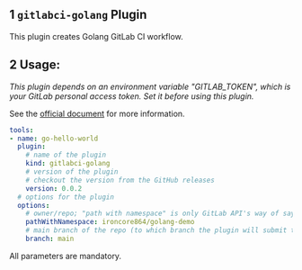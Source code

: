 ## 1 `gitlabci-golang` Plugin

This plugin creates Golang GitLab CI workflow.

## 2 Usage:

_This plugin depends on an environment variable "GITLAB_TOKEN", which is your GitLab personal access token. Set it before using this plugin._

See the [official document](https://docs.gitlab.com/ee/user/profile/personal_access_tokens.html) for more information.

```yaml
tools:
- name: go-hello-world
  plugin:
    # name of the plugin
    kind: gitlabci-golang
    # version of the plugin
    # checkout the version from the GitHub releases
    version: 0.0.2
  # options for the plugin
  options:
    # owner/repo; "path with namespace" is only GitLab API's way of saying the same thing.
    pathWithNamespace: ironcore864/golang-demo
    # main branch of the repo (to which branch the plugin will submit the workflows)
    branch: main
```

All parameters are mandatory.
